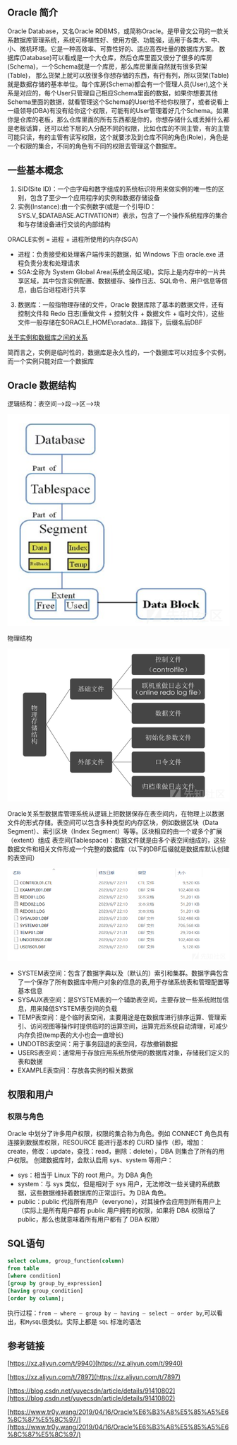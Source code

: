 ## Oracle 简介
Oracle Database，又名Oracle RDBMS，或简称Oracle。是甲骨文公司的一款关系数据库管理系统，系统可移植性好、使用方便、功能强，适用于各类大、中、小、微机环境。它是一种高效率、可靠性好的、适应高吞吐量的数据库方案。
数据库(Database)可以看成是一个大仓库，然后仓库里面又很分了很多的库房(Schema)，一个Schema就是一个库房，那么库房里面自然就有很多货架(Table)，
那么货架上就可以放很多你想存储的东西，有行有列，所以货架(Table)就是数据存储的基本单位。每个库房(Schema)都会有一个管理人员(User),这个关系是对应的，每个User只管理自己相应Schema里面的数据，如果你想要其他Schema里面的数据，就看管理这个Schema的User给不给你权限了，或者说看上一级领导(DBA)有没有给你这个权限，可能有的User管理着好几个Schema。如果你是仓库的老板，那么仓库里面的所有东西都是你的，你想存储什么或丢掉什么都是老板话算，还可以给下层的人分配不同的权限，比如仓库的不同主管，有的主管可能只读，有的主管有读写权限，这个就要涉及到仓库不同的角色(Role)，角色是一个权限的集合，不同的角色有不同的权限去管理这个数据库。
## 一些基本概念

1. SID(Site ID)：一个由字母和数字组成的系统标识符用来做实例的唯一性的区别，包含了至少一个应用程序的实例和数据存储设备
2. 实例(Instance):由一个实例数字(或是一个引导ID：SYS.V_$DATABASE.ACTIVATION#）表示，包含了一个操作系统程序的集合和与存储设备进行交谈的内部结构

ORACLE实例 = 进程 + 进程所使用的内存(SGA)

   - 进程：负责接受和处理客户端传来的数据，如 Windows 下由 oracle.exe 进程负责分发和处理请求
   - SGA:全称为 System Global Area(系统全局区域)。实际上是内存中的一片共享区域，其中包含实例配置、数据缓存、操作日志、SQL命令、用户信息等信息，由后台进程进行共享
3. 数据库：一般指物理存储的文件，Oracle 数据库除了基本的数据文件，还有控制文件和 Redo 日志(重做文件 + 控制文件 + 数据文件 + 临时文件)，这些文件一般存储在$ORACLE_HOME\oradata...路径下，后缀名后DBF



[关于实例和数据库之间的关系](https://yq.aliyun.com/articles/134241)

简而言之，实例是临时性的，数据库是永久性的，一个数据库可以对应多个实例，而一个实例只能对应一个数据库

## Oracle 数据结构
逻辑结构：表空间-->段-->区-->块

![image.png](./Oracle.assets/2023_05_19_10_41_07_8V0sHbz1.png)



物理结构



![image.png](./Oracle.assets/2023_05_19_10_41_07_Pn7KloVe.png)

Oracle关系型数据库管理系统从逻辑上把数据保存在表空间内，在物理上以数据文件的形式存储。表空间可以包含多种类型的内存区块，例如数据区块（Data Segment）、索引区块（Index Segment）等等。区块相应的由一个或多个扩展（extent）组成
表空间(Tablespace)：数据文件就是由多个表空间组成的，这些数据文件和相关文件形成一个完整的数据库（以下的DBF后缀就是数据库默认创建的表空间）

![image.png](./Oracle.assets/2023_05_19_10_41_08_ks0cfIxW.png)



- SYSTEM表空间：包含了数据字典以及（默认的）索引和集群。数据字典包含了一个保存了所有数据库中用户对象的信息的表,用于存储系统表和管理配置等基本信息
- SYSAUX表空间：是SYSTEM表的一个辅助表空间，主要存放一些系统附加信息，用来降低SYSTEM表空间的负载
- TEMP表空间：是个临时表空间，主要用途是在数据库进行排序运算、管理索引、访问视图等操作时提供临时的运算空间，运算完后系统自动清理，可减少内存负担(temp表的大小也会一直增长)
- UNDOTBS表空间：用于事务回退的表空间，存放撤销数据
- USERS表空间：通常用于存放应用系统所使用的数据库对象，存储我们定义的表和数据
- EXAMPLE表空间：存放各实例的相关数据

## 权限和用户

### 权限与角色
Oracle 中划分了许多用户权限，权限的集合称为角色。例如 CONNECT 角色具有连接到数据库权限，RESOURCE 能进行基本的 CURD 操作（即，增加：create，修改：update，查找：read，删除：delete），DBA 则集合了所有的用户权限。
创建数据库时，会默认启用 sys、system 等用户：

- sys：相当于 Linux 下的 root 用户。为 DBA 角色
- system：与 sys 类似，但是相对于 sys 用户，无法修改一些关键的系统数据，这些数据维持着数据库的正常运行。为 DBA 角色。
- public：public 代指所有用户（everyone），对其操作会应用到所有用户上（实际上是所有用户都有 public 用户拥有的权限，如果将 DBA 权限给了 public，那么也就意味着所有用户都有了 DBA 权限）
## SQL语句
```sql
select column, group_function(column)
from table
[where condition]
[group by group_by_expression]
[having group_condition]
[order by column];
```
执行过程：`from — where — group by — having — select — order by`,可以看出，和` MySQL `很类似。实际上都是 `SQL` 标准的语法

## 参考链接
[https://xz.aliyun.com/t/9940](https://xz.aliyun.com/t/9940)

[https://xz.aliyun.com/t/7897](https://xz.aliyun.com/t/7897)

[https://blog.csdn.net/yuyecsdn/article/details/91410802](https://blog.csdn.net/yuyecsdn/article/details/91410802)

[https://www.tr0y.wang/2019/04/16/Oracle%E6%B3%A8%E5%85%A5%E6%8C%87%E5%8C%97/](https://www.tr0y.wang/2019/04/16/Oracle%E6%B3%A8%E5%85%A5%E6%8C%87%E5%8C%97/)



